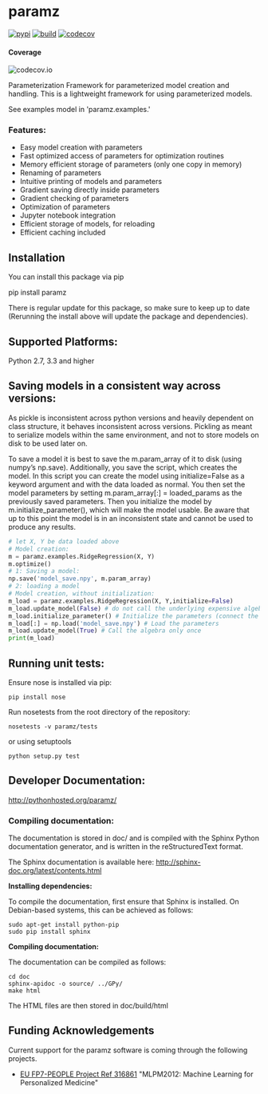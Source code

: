 # paramz

[![pypi](https://badge.fury.io/py/paramz.svg)](https://pypi.python.org/pypi/paramz)
[![build](https://travis-ci.org/sods/paramz.svg?branch=master)](https://travis-ci.org/sods/paramz)
[![codecov](https://codecov.io/gh/sods/paramz/branch/master/graph/badge.svg)](https://codecov.io/gh/sods/paramz)

#### Coverage
![codecov.io](https://codecov.io/gh/sods/paramz/branch/master/graphs/commits.svg)

Parameterization Framework for parameterized model creation and handling.
This is a lightweight framework for using parameterized models.

See examples model in 'paramz.examples.<tab>'

### Features:

 - Easy model creation with parameters
 - Fast optimized access of parameters for optimization routines
 - Memory efficient storage of parameters (only one copy in memory)
 - Renaming of parameters
 - Intuitive printing of models and parameters
 - Gradient saving directly inside parameters
 - Gradient checking of parameters
 - Optimization of parameters
 - Jupyter notebook integration
 - Efficient storage of models, for reloading
 - Efficient caching included

## Installation
You can install this package via pip

  pip install paramz

There is regular update for this package, so make sure to keep up to date
(Rerunning the install above will update the package and dependencies).

## Supported Platforms:

Python 2.7, 3.3 and higher

## Saving models in a consistent way across versions:

As pickle is inconsistent across python versions and heavily dependent on class structure, it behaves inconsistent across versions. 
Pickling as meant to serialize models within the same environment, and not to store models on disk to be used later on.

To save a model it is best to save the m.param_array of it to disk (using numpy’s np.save).
Additionally, you save the script, which creates the model. 
In this script you can create the model using initialize=False as a keyword argument and with the data loaded as normal. 
You then set the model parameters by setting m.param_array[:] = loaded_params as the previously saved parameters. 
Then you initialize the model by m.initialize_parameter(), which will make the model usable. 
Be aware that up to this point the model is in an inconsistent state and cannot be used to produce any results.

```python
# let X, Y be data loaded above
# Model creation:
m = paramz.examples.RidgeRegression(X, Y)
m.optimize()
# 1: Saving a model:
np.save('model_save.npy', m.param_array)
# 2: loading a model
# Model creation, without initialization:
m_load = paramz.examples.RidgeRegression(X, Y,initialize=False)
m_load.update_model(False) # do not call the underlying expensive algebra on load
m_load.initialize_parameter() # Initialize the parameters (connect the parameters up)
m_load[:] = np.load('model_save.npy') # Load the parameters
m_load.update_model(True) # Call the algebra only once
print(m_load)
```

## Running unit tests:

Ensure nose is installed via pip:

    pip install nose

Run nosetests from the root directory of the repository:

    nosetests -v paramz/tests

or using setuptools

    python setup.py test

## Developer Documentation:

http://pythonhosted.org/paramz/

### Compiling documentation:

The documentation is stored in doc/ and is compiled with the Sphinx Python documentation generator, and is written in the reStructuredText format.

The Sphinx documentation is available here: http://sphinx-doc.org/latest/contents.html

**Installing dependencies:**

To compile the documentation, first ensure that Sphinx is installed. On Debian-based systems, this can be achieved as follows:

    sudo apt-get install python-pip
    sudo pip install sphinx

**Compiling documentation:**

The documentation can be compiled as follows:

    cd doc
    sphinx-apidoc -o source/ ../GPy/
    make html

The HTML files are then stored in doc/build/html

## Funding Acknowledgements

Current support for the paramz software is coming through the following projects.

* [EU FP7-PEOPLE Project Ref 316861](http://staffwww.dcs.shef.ac.uk/people/N.Lawrence/projects/mlpm/) "MLPM2012: Machine Learning for Personalized Medicine"

